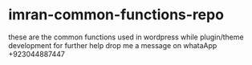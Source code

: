 # imran-common-functions-repo
these are the common functions used in wordpress while plugin/theme development
for further help drop me a message on whataApp +923044887447
